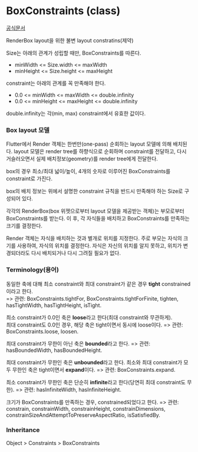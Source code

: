 # BoxConstraints (class)
[공식문서](https://api.flutter.dev/flutter/rendering/BoxConstraints-class.html) 

RenderBox layout을 위한 불변 layout constratins(제약)

Size는 아래의 관계가 성립할 때만, BoxConstraints를 따른다.  
- minWidth <= Size.width <= maxWidth  
- minHeight <= Size.height <= maxHeight
 
constraint는 아래의 관계를 꼭 만족해야 한다.  
- 0.0 <= minWidth <= maxWidth <= double.infinity  
- 0.0 <= minHeight <= maxHeight <= double.infinity  

double.infinity는 각(min, max) constraint에서 유효한 값이다.

### Box layout 모델
Flutter에서 Render 객체는 한번만(one-pass) 순회하는 layout 모델에 의해 배치된다. layout 모델은 render tree를 하향식으로 순회하며 constraint를 전달하고, 다시 거슬러오면서 실제 배치정보(geometry)를 render tree에게 전달한다.

box의 경우 최소/최대 넓이/높이, 4개의 숫자로 이루어진 BoxConstraints를 constraint로 가진다.

box의 배치 정보는 위에서 설명한 constraint 규칙을 반드시 만족해야 하는 Size로 구성되어 있다.

각각의 RenderBox(box 위젯으로부터 layout 모델을 제공받는 객체)는 부모로부터 BoxConstraints를 받는다. 이 후, 각 자식들을 배치하고 BoxConstraints를 만족하는 크기를 결정한다.

Render 객체는 자식을 배치하는 것과 별개로 위치를 지정한다. 주로 부모는 자식의 크기를 사용하여, 자식의 위치를 결정한다. 자식은 자신의 위치를 알지 못하고, 위치가 변경되더라도 다시 배치되거나 다시 그려질 필요가 없다.

### Terminology(용어)

동일한 축에 대해 최소 constraint와 최대 constraint가 같은 경우 **tight** constrained이라고 한다.  
=> 관련: BoxConstraints.tightFor, BoxConstraints.tightForFinite, tighten, hasTightWidth, hasTightHeight, isTight.

최소 constraint가 0.0인 축은 **loose**라고 한다(최대 constraint와 무관하게).  
최대 constraint도 0.0인 경우, 해당 축은 tight이면서 동시에 loose이다.
=> 관련: BoxConstraints.loose, loosen.

최대 constraint가 무한이 아닌 축은 **bounded**라고 한다.
=> 관련: hasBoundedWidth, hasBoundedHeight.

최대 constraint가 무한인 축은 **unbounded**라고 한다.
최소와 최대 constraint가 모두 무한인 축은 tight이면서 **expand**이다.
=> 관련: BoxConstraints.expand.

최소 constraint가 무한인 축은 단순히 **infinite**라고 한다(당연히 최대 constraint도 무한).
=> 관련: hasInfiniteWidth, hasInfiniteHeight.

크기가 BoxConstraints를 만족하는 경우, constrained되었다고 한다.
=> 관련: constrain, constrainWidth, constrainHeight, constrainDimensions, constrainSizeAndAttemptToPreserveAspectRatio, isSatisfiedBy.


### Inheritance
Object > Constraints > BoxConstraints
